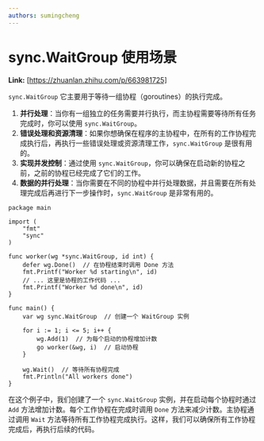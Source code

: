 ```yaml
---
authors: sumingcheng
---
```

# sync.WaitGroup 使用场景



 **Link:** [https://zhuanlan.zhihu.com/p/663981725]



`sync.WaitGroup` 它主要用于等待一组协程（goroutines）的执行完成。

1. **并行处理**：当你有一组独立的任务需要并行执行，而主协程需要等待所有任务完成时，你可以使用 `sync.WaitGroup`。
2. **错误处理和资源清理**：如果你想确保在程序的主协程中，在所有的工作协程完成执行后，再执行一些错误处理或资源清理工作，`sync.WaitGroup` 是很有用的。
3. **实现并发控制**：通过使用 `sync.WaitGroup`，你可以确保在启动新的协程之前，之前的协程已经完成了它们的工作。
4. **数据的并行处理**：当你需要在不同的协程中并行处理数据，并且需要在所有处理完成后再进行下一步操作时，`sync.WaitGroup` 是非常有用的。

```
package main
​
import (
    "fmt"
    "sync"
)
​
func worker(wg *sync.WaitGroup, id int) {
    defer wg.Done()  // 在协程结束时调用 Done 方法
    fmt.Printf("Worker %d starting\n", id)
    // ... 这里是协程的工作代码 ...
    fmt.Printf("Worker %d done\n", id)
}
​
func main() {
    var wg sync.WaitGroup  // 创建一个 WaitGroup 实例
​
    for i := 1; i <= 5; i++ {
        wg.Add(1)  // 为每个启动的协程增加计数
        go worker(&wg, i)  // 启动协程
    }
​
    wg.Wait()  // 等待所有协程完成
    fmt.Println("All workers done")
}

```

在这个例子中，我们创建了一个 `sync.WaitGroup` 实例，并在启动每个协程时通过 `Add` 方法增加计数。每个工作协程在完成时调用 `Done` 方法来减少计数。主协程通过调用 `Wait` 方法等待所有工作协程完成执行。这样，我们可以确保所有工作协程完成后，再执行后续的代码。

